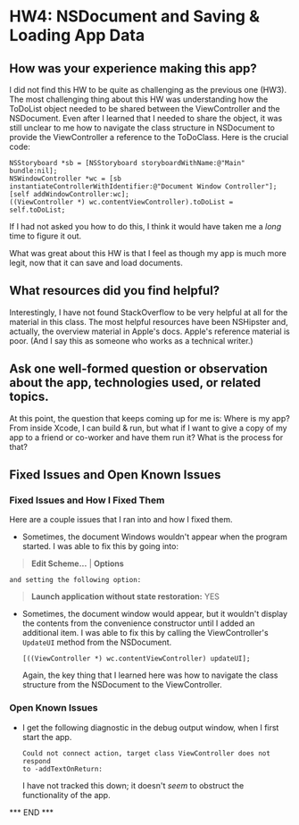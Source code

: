 
# HW4: NSDocument and Saving & Loading App Data #

## How was your experience making this app? ##

I did not find this HW to be quite as challenging as the previous one
(HW3). The most challenging thing about this HW was understanding how
the ToDoList object needed to be shared between the ViewController and
the NSDocument. Even after I learned that I needed to share the object,
it was still unclear to me how to navigate the class structure in
NSDocument to provide the ViewController a reference to the ToDoClass.
Here is the crucial code:

    NSStoryboard *sb = [NSStoryboard storyboardWithName:@"Main" bundle:nil];
    NSWindowController *wc = [sb instantiateControllerWithIdentifier:@"Document Window Controller"];
    [self addWindowController:wc];
    ((ViewController *) wc.contentViewController).toDoList = self.toDoList;

If I had not asked you how to do this, I think it would have taken me
a _long_ time to figure it out.

What was great about this HW is that I feel as though my app is much
more legit, now that it can save and load documents. 


## What resources did you find helpful? ##

Interestingly, I have not found StackOverflow to be very helpful at all
for the material in this class. The most helpful resources have been
NSHipster and, actually, the overview material in Apple's docs. Apple's
reference material is poor. (And I say this as someone who works as a
technical writer.)


## Ask one well-formed question or observation about the app, technologies used, or related topics. ##

At this point, the question that keeps coming up for me is: Where is my
app? From inside Xcode, I can build & run, but what if I want to give a
copy of my app to a friend or co-worker and have them run it? What is
the process for that?


## Fixed Issues and Open Known Issues ##

### Fixed Issues and How I Fixed Them ###

Here are a couple issues that I ran into and how I fixed them.

- Sometimes, the document Windows wouldn't appear when the program
  started. I was able to fix this by going into: 

> **Edit Scheme...** | **Options**

    and setting the following option:

> **Launch application without state restoration:** YES

- Sometimes, the document window would appear, but it wouldn't display
  the contents from the convenience constructor until I added an
  additional item. I was able to fix this by calling the
  ViewController's `UpdateUI` method from the NSDocument.

      [((ViewController *) wc.contentViewController) updateUI];

  Again, the key thing that I learned here was how to navigate the class
  structure from the NSDocument to the ViewController.


### Open Known Issues ###

- I get the following diagnostic in the debug output window, when I
  first start the app. 

      Could not connect action, target class ViewController does not respond
      to -addTextOnReturn:
  
  I have not tracked this down; it doesn't _seem_ to obstruct the
  functionality of the app. 

*** END ***

